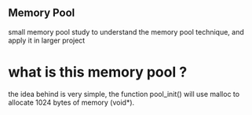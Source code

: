 ## Memory Pool 

small memory pool study to understand the memory pool technique, and apply it in larger project

# what is this memory pool ?

the idea behind is very simple, the function pool_init() will use malloc to allocate 1024 bytes of memory (void\*).

